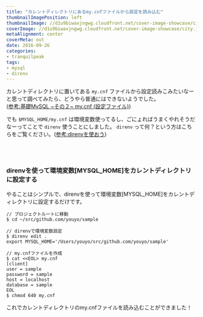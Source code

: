 ```yaml
---
title: "カレントディレクトリにあるmy.cnfファイルから設定を読み込む"
thumbnailImagePosition: left
thumbnailImage: //d1u9biwaxjngwg.cloudfront.net/cover-image-showcase/city-750.jpg
coverImage: //d1u9biwaxjngwg.cloudfront.net/cover-image-showcase/city.jpg
metaAlignment: center
coverMeta: out
date: 2016-09-26
categories:
- tranquilpeak
tags:
- mysql
- direnv
---
```


カレントディレクトリに置いてある `my.cnf` ファイルから設定読みこみたいなーと思って調べてみたら、どうやら普通にはできないようでした。  
([参考:基礎MySQL ~その２~ my.cnf (設定ファイル)](http://qiita.com/yoheiW@github/items/bcbcd11e89bfc7d7f3ff#mycnf%E3%81%AE%E8%AA%AD%E3%81%BF%E8%BE%BC%E3%81%BF%E9%A0%86%E5%BA%8F))  
<!--more-->
  
でも `$MYSQL_HOME/my.cnf` は環境変数使ってるし、ごにょればうまくやれそうだなーってことで `direnv` 使うことにしました。 `direnv` って何？という方はこちらをご覧ください。([参考:direnvを使おう](http://qiita.com/kompiro/items/5fc46089247a56243a62))  
<br/>
<br/>
<br/>
### direnvを使って環境変数[MYSQL_HOME]をカレントディレクトリに設定する

やることはシンプルで、direnvを使って環境変数[MYSQL_HOME]をカレントディレクトリに設定するだけです。

```
// プロジェクトルートに移動
$ cd ~/src/github.com/youyo/sample

// direnvで環境変数設定
$ direnv edit .
export MYSQL_HOME='/Users/youyo/src/github.com/youyo/sample'

// my.cnfファイルを作成
$ cat <<EOL> my.cnf
[client]
user = sample
password = sample
host = localhost
database = sample
EOL
$ chmod 640 my.cnf
```

これでカレントディレクトリのmy.cnfファイルを読み込むことができました！
